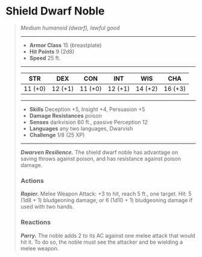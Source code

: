 # Shield Dwarf Noble
>*Medium humanoid (dwarf), lawful good*
>___
>- **Armor Class** 15 (breastplate)
>- **Hit Points** 9 (2d8)
>- **Speed** 25 ft. 
>___
>|STR|DEX|CON|INT|WIS|CHA|
>|:---:|:---:|:---:|:---:|:---:|:---:|
>|11 (+0)|12 (+1)|11 (+0)|12 (+1)|14 (+2)|16 (+3)|
>___
>- **Skills** Deception +5, Insight +4, Persuasion +5
>- **Damage Resistances** poison
>- **Senses** darkvision 60 ft., passive Perception 12
>- **Languages** any two languages, Dwarvish
>- **Challenge** 1/8 (25 XP)
>___
>***Dwarven Resilience.*** The shield dwarf noble has advantage on saving throws against poison, and has resistance against poison damage.  
>
>### Actions
>***Rapier.*** Melee Weapon Attack: +3 to hit, reach 5 ft., one target. Hit: 5 (1d8 + 1) bludgeoning damage, or 6 (1d10 + 1) bludgeoning damage if used with two hands.  
>
>### Reactions
>***Parry.*** The noble adds 2 to its AC against one melee attack that would hit it. To do so, the noble must see the attacker and be wielding a melee weapon.